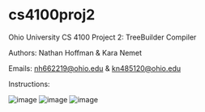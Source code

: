 # cs4100proj2
Ohio University CS 4100 Project 2: TreeBuilder Compiler

Authors: Nathan Hoffman & Kara Nemet

Emails: nh662219@ohio.edu & kn485120@ohio.edu


Instructions:

![image](https://github.com/nh662219/cs4100proj2/assets/97468108/24138f0c-d050-4e89-bbfe-79b22499e85d)
![image](https://github.com/nh662219/cs4100proj2/assets/97468108/46751a8b-9066-44d6-8130-13173cd3cb6f)
![image](https://github.com/nh662219/cs4100proj2/assets/97468108/423faa8b-e9d6-4113-828f-7ef127284378)
